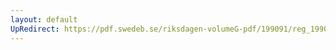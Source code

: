 ```yaml
---
layout: default
UpRedirect: https://pdf.swedeb.se/riksdagen-volumeG-pdf/199091/reg_199091/reg_199091_1155.pdf
---
```

